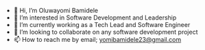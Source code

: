 - 👋 Hi, I’m Oluwayomi Bamidele
- 👀 I’m interested in Software Development and Leadership
- 🌱 I’m currently working as a Tech Lead and Software Engineer
- 💞️ I’m looking to collaborate on any software development project
- 📫 How to reach me by email; yomibamidele23@gmail.com

<!---
yomibam/yomibam is a ✨ special ✨ repository because its `README.md` (this file) appears on your GitHub profile.
You can click the Preview link to take a look at your changes.
--->
